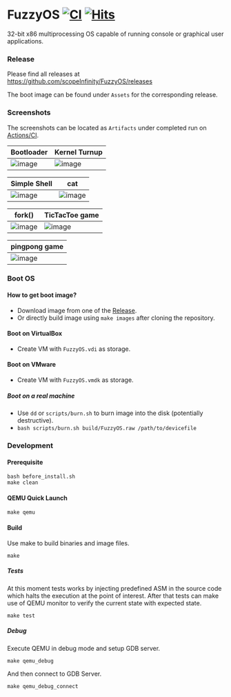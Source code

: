 # FuzzyOS [![CI](https://github.com/scopeInfinity/FuzzyOS/actions/workflows/ci.yaml/badge.svg)](https://github.com/scopeInfinity/FuzzyOS/actions/workflows/ci.yaml) [![Hits](https://hits.seeyoufarm.com/api/count/incr/badge.svg?url=https%3A%2F%2Fgithub.com%2FscopeInfinity%2FFuzzyOS&count_bg=%2379C83D&title_bg=%23555555&icon=&icon_color=%23E7E7E7&title=hits&edge_flat=false)](https://hits.seeyoufarm.com)
32-bit x86 multiprocessing OS capable of running console or graphical user applications.

### Release

Please find all releases at https://github.com/scopeInfinity/FuzzyOS/releases

The boot image can be found under `Assets` for the corresponding release.


### Screenshots

The screenshots can be located as `Artifacts` under completed run on [Actions/CI](https://github.com/scopeInfinity/FuzzyOS/actions/workflows/ci.yaml?query=branch%3Amaster+event%3Apush+is%3Asuccess).


 Bootloader  |  Kernel Turnup
-------------|----------------
 ![image](https://user-images.githubusercontent.com/9819066/119272271-12b67700-bbfd-11eb-8036-1466d39ebe8e.png) | ![image](https://user-images.githubusercontent.com/9819066/129453488-1950ca70-25cc-4801-842f-b25ea88ab25f.png)


 Simple Shell | cat
--------------| ------
![image](https://user-images.githubusercontent.com/9819066/132931063-21868d2e-4e55-4a25-843d-9a6a9d1830f6.png) |  ![image](https://user-images.githubusercontent.com/9819066/132112873-f47c8588-1e23-4c4e-9237-a9783c70defb.png)

fork()          | TicTacToe game
----------------|---------------
![image](https://user-images.githubusercontent.com/9819066/132112808-72ba7691-5f18-4631-b95d-fa52a63d2f38.png) | ![image](https://user-images.githubusercontent.com/9819066/129463802-d9a0bc77-74eb-4438-b553-e1439ada95a1.png)

| pingpong game |
| ------------- |
| ![image](https://user-images.githubusercontent.com/9819066/132931019-eee2deca-ed31-4f7a-88ac-1d7754e7683e.png) |

### Boot OS

#### How to get boot image?
  - Download image from one of the [Release](#Release).
  - Or directly build image using `make images` after cloning the repository.

#### Boot on VirtualBox
  - Create VM with `FuzzyOS.vdi` as storage.

#### Boot on VMware
  - Create VM with `FuzzyOS.vmdk` as storage.

##### Boot on a real machine
  - Use `dd` or `scripts/burn.sh` to burn image into the disk (potentially destructive).
  - `bash scripts/burn.sh build/FuzzyOS.raw /path/to/devicefile`

### Development

#### Prerequisite

```
bash before_install.sh
make clean
```

#### QEMU Quick Launch

```
make qemu
```

#### Build

Use make to build binaries and image files.

```
make
```

##### Tests

At this moment tests works by injecting predefined ASM in the source code which halts
the execution at the point of interest. After that tests can make use of QEMU monitor
to verify the current state with expected state.

```
make test
```

##### Debug

Execute QEMU in debug mode and setup GDB server.

```
make qemu_debug
```

And then connect to GDB Server.

```
make qemu_debug_connect
```

